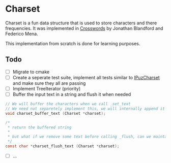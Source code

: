 # Charset

Charset is a fun data structure that is used to store characters and there frequencies. It was implemented in [Crosswords](https://gitlab.gnome.org/jrb/libipuz/-/blob/master/libipuz/ipuz-charset.c?ref_type=heads) by Jonathan Blandford and Federico Mena.

This implementation from scratch is done for learning purposes.

## Todo
- [ ] Migrate to cmake
- [ ] Create a seperate test suite, implement all tests similar to [IPuzCharset](https://gitlab.gnome.org/jrb/libipuz/-/blob/master/libipuz/tests/charset.c?ref_type=heads) and make sure they all are passing
- [ ] Implement TreeIterator (priority)
- [ ] Buffer the input text in a string and flush it when needed
```c
// We will buffer the characters when we call _set_text
// We need not separetely implement this, we will internally append it to a buf_string when inserting the chars inside the `Tree`
void charset_buffer_text (Charset *charset);

/*
 * return the buffered string
 *
 * but what if we remove some text before calling _flush, can we maintain an order? (Need to think)
 */
const char *charset_flush_text (Charset *charset);
```
- [ ] ...
